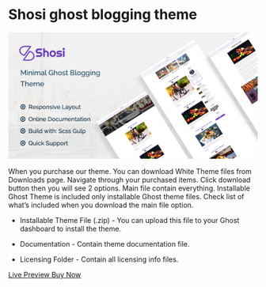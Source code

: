 # Shosi ghost blogging theme

<a href="https://electronthemes.com/item/shosi-minimal-ghost-blogging-theme/">
    <img src="../images/shosi/shosi-preview.jpg" />
</a>

When you purchase our theme. You can download White Theme files from Downloads page. Navigate through your purchased items. Click download button then you will see 2 options. Main file contain everything. Installable Ghost Theme is included only installable Ghost theme files. Check list of what’s included when you download the main file option.

-   Installable Theme File (.zip) - You can upload this file to your Ghost dashboard to install the theme.

-   Documentation - Contain theme documentation file.

-   Licensing Folder - Contain all licensing info files.

<a class="button primary" href="http://shosi.electronthemes-ghost.com/">
    Live Preview
</a>

<a class="button red" href="https://electronthemes.com/item/shosi-minimal-ghost-blogging-theme/">
    Buy Now
</a>
